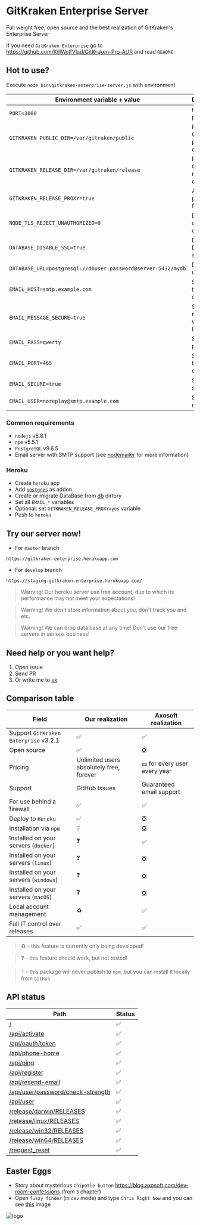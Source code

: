 # GitKraken Enterprise Server

Full weight free, open source and the best realization of GitKraken's Enterprise Server

If you need `GitKraken Enterprise` go to <https://github.com/KillWolfVlad/GitKraken-Pro-AUR> and read `README`

## Hot to use?

Execute `node bin\gitkraken-enterprise-server.js` with environment

Environment variable + value                                 | Description
------------------------------------------------------------ | -------------------------------------
`PORT=3000`                                                  | `http` server port
`GITKRAKEN_PUBLIC_DIR=/var/gitraken/public`                  | Path to GitKraken's public directory
`GITKRAKEN_RELEASE_DIR=/var/gitraken/release`                | Path to GitKraken's release directory
`GITKRAKEN_RELEASE_PROXY=true`                               | Activate proxy mode for releases
`NODE_TLS_REJECT_UNAUTHORIZED=0`                             | Disable check `ssl` certificate
`DATABASE_DISABLE_SSL=true`                                  | Disable DataBase `ssl` mode
`DATABASE_URL=postgresql://dbuser:password@server:5432/mydb` | DataBase url
`EMAIL_HOST=smtp.example.com`                                | SMTP host to connection
`EMAIL_MESSAGE_SECURE=true`                                  | Send messages with secure links
`EMAIL_PASS=qwerty`                                          | SMTP user password
`EMAIL_PORT=465`                                             | SMTP port to connection
`EMAIL_SECURE=true`                                          | SMTP use secure?
`EMAIL_USER=noreplay@smtp.example.com`                       | SMTP user name

### Common requirements

- `nodejs` v8.8.1
- `npm` v5.5.1
- `PostgreSQL` v9.6.5
- Email server with SMTP support (see [nodemailer](https://www.npmjs.com/package/nodemailer) for more information)

### Heroku

- Create `heroku` app
- Add [`postgres`](https://elements.heroku.com/addons/heroku-postgresql) as addon
- Create or migrate DataBase from [db](./db) dirtory
- Set all `EMAIL_*` variables
- Optional: set `GITKRAKEN_RELEASE_PROXY=yes` variable
- Push to `heroku`

## Try our server now!

- For `master` branch

```
https://gitkraken-enterprise.herokuapp.com
```

- For `develop` branch

```
https://staging-gitkraken-enterprise.herokuapp.com/
```

> Warning! Our heroku server use free account, due to which its performance may not meet your expectations!

> Warning! We don't store information about you, don't track you and etc.

> Warning! We can drop data base at any time! Don't use our free servers in serious business!

## Need help or you want help?

1. Open issue
2. Send PR
3. Or write me to [vk](https://vk.com/killwolfvlad)

## Comparison table

Field                                 | Our realization                          | Axosoft realization
------------------------------------- | ---------------------------------------- | ----------------------------------
Support `GitKraken Enterprise` v3.2.1 | :white_check_mark:                       | :white_check_mark:
Open source                           | :white_check_mark:                       | :negative_squared_cross_mark:
Pricing                               | Unlimited users absolutely free, forever | :dollar: for every user every year
Support                               | GitHub Issues                            | Guaranteed email support
For use behind a firewall             | :white_check_mark:                       | :white_check_mark:
Deploy to `Heroku`                    | :white_check_mark:                       | :negative_squared_cross_mark:
Installation via `npm`                | :grey_question:                          | :negative_squared_cross_mark:
Installed on your servers (`docker`)  | :question:                               | :white_check_mark:
Installed on your servers (`linux`)   | :question:                               | :negative_squared_cross_mark:
Installed on your servers (`windows`) | :question:                               | :negative_squared_cross_mark:
Installed on your servers (`macOS`)   | :question:                               | :negative_squared_cross_mark:
Local account management              | :recycle:                                | :white_check_mark:
Full IT control over releases         | :white_check_mark:                       | :white_check_mark:

> :recycle: - this feature is currently only being developed!

> :question: - this feature should work, but not tested!

> :grey_question: - this package will never publish to `npm`, but you can install it locally from `GitHub`

## API status

Path                                                                          | Status
----------------------------------------------------------------------------- | ------------------
[/](docs/root.md)                                                             | :white_check_mark:
[/api/activate](docs/api/activate.md)                                         | :white_check_mark:
[/api/oauth/token](docs/api/oauth/token.md)                                   | :white_check_mark:
[/api/phone-home](docs/api/phone-home.md)                                     | :white_check_mark:
[/api/ping](docs/api/ping.md)                                                 | :white_check_mark:
[/api/register](docs/api/register.md)                                         | :white_check_mark:
[/api/resend-email](docs/api/resend-email.md)                                 | :white_check_mark:
[/api/user/password/check-strength](docs/api/user/password/check-strength.md) | :white_check_mark:
[/api/user](docs/api/user.md)                                                 | :white_check_mark:
[/release/darwin/RELEASES](docs/release/darwin/RELEASES.md)                   | :white_check_mark:
[/release/linux/RELEASES](docs/release/linux/RELEASES.md)                     | :white_check_mark:
[/release/win32/RELEASES](docs/release/win32/RELEASES.md)                     | :white_check_mark:
[/release/win64/RELEASES](docs/release/win64/RELEASES.md)                     | :white_check_mark:
[/request_reset](docs/request_reset.md)                                       | :white_check_mark:

## Easter Eggs

- Story about mysterious `Chipotle button` <https://blog.axosoft.com/dev-room-confessions> (from `3` chapter)
- Open `fuzzy finder` (in `dev` mode) and type `Chris Right Now` and you can see [this](https://i.imgur.com/VQwjLKi.jpg) image

![logo](https://www.gitkraken.com/img/enterprise/behind-firewall.svg)
